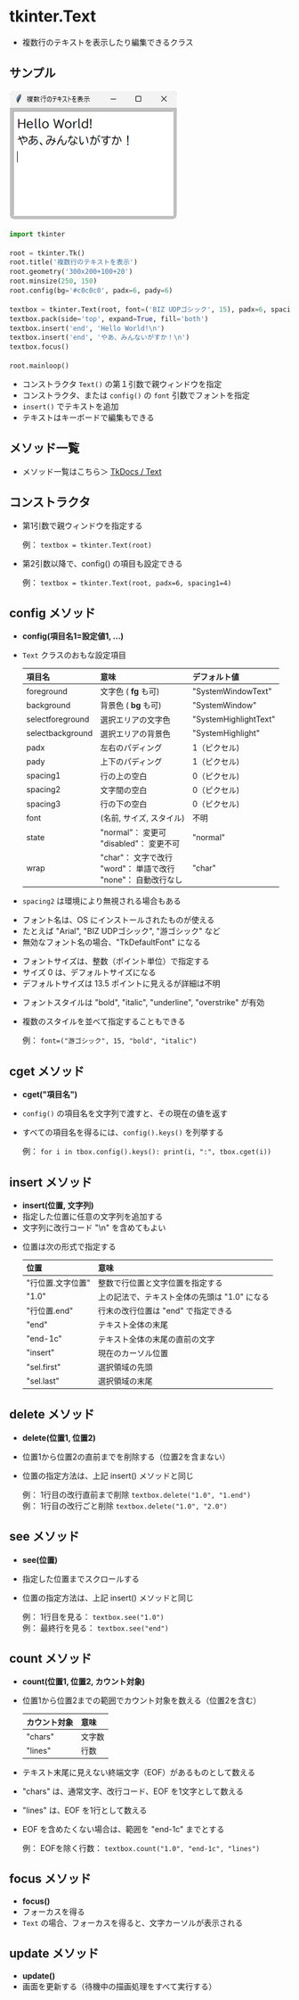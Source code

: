 # tkinter.Text
- 複数行のテキストを表示したり編集できるクラス

## サンプル
![02-textbox.pyのスクリーンショット](img/02-text-01.png)

```python
import tkinter

root = tkinter.Tk()
root.title('複数行のテキストを表示')
root.geometry('300x200+100+20')
root.minsize(250, 150)
root.config(bg='#c0c0c0', padx=6, pady=6)

textbox = tkinter.Text(root, font=('BIZ UDPゴシック', 15), padx=6, spacing1=10)
textbox.pack(side='top', expand=True, fill='both')
textbox.insert('end', 'Hello World!\n')
textbox.insert('end', 'やあ、みんないがすか！\n')
textbox.focus()

root.mainloop()
```

- コンストラクタ `Text()` の第１引数で親ウィンドウを指定
- コンストラクタ、または `config()` の `font` 引数でフォントを指定
- `insert()` でテキストを追加
- テキストはキーボードで編集もできる

## メソッド一覧
- メソッド一覧はこちら＞ [TkDocs / Text](https://tkdocs.com/pyref/text.html)

## コンストラクタ
- 第1引数で親ウィンドウを指定する

	例： `textbox = tkinter.Text(root)`

- 第2引数以降で、config() の項目も設定できる

	例： `textbox = tkinter.Text(root, padx=6, spacing1=4)`

## config メソッド
- **config(項目名1=設定値1, ...)**
<!-- -->
+ `Text` クラスのおもな設定項目

	| 項目名 | 意味 | デフォルト値 |
	|---|---|---|
	| foreground| 文字色 ( **fg** も可)| "SystemWindowText" |
	| background| 背景色 ( **bg** も可)| "SystemWindow" |
	| selectforeground | 選択エリアの文字色 | "SystemHighlightText" |
	| selectbackground | 選択エリアの背景色 | "SystemHighlight" |
	| padx | 左右のパディング| 1（ピクセル) |
	| pady | 上下のパディング| 1（ピクセル) |
	| spacing1 | 行の上の空白| 0（ピクセル) |
	| spacing2 | 文字間の空白| 0（ピクセル) |
	| spacing3 | 行の下の空白| 0（ピクセル) |
	| font | (名前, サイズ, スタイル) | 不明 |
	| state | "normal"： 変更可<br>"disabled"： 変更不可 | "normal" |
	| wrap | "char"： 文字で改行<br>"word"： 単語で改行<br>"none"： 自動改行なし | "char" |

<!-- -->
- `spacing2` は環境により無視される場合もある
<!-- -->
+ フォント名は、OS にインストールされたものが使える
+ たとえば "Arial", "BIZ UDPゴシック", "游ゴシック" など
+ 無効なフォント名の場合、"TkDefaultFont" になる
<!-- -->
- フォントサイズは、整数（ポイント単位）で指定する
- サイズ 0 は、デフォルトサイズになる
- デフォルトサイズは 13.5 ポイントに見えるが詳細は不明
<!-- -->
+ フォントスタイルは "bold", "italic", "underline", "overstrike" が有効
+ 複数のスタイルを並べて指定することもできる

	例： `font=("游ゴシック", 15, "bold", "italic")`

## cget メソッド
- **cget("項目名")**
- `config()` の項目名を文字列で渡すと、その現在の値を返す
- すべての項目名を得るには、`config().keys()` を列挙する

	例： `for i in tbox.config().keys(): print(i, ":", tbox.cget(i))`

## insert メソッド
- **insert(位置, 文字列)**
- 指定した位置に任意の文字列を追加する
- 文字列に改行コード "\n" を含めてもよい
<!-- -->
+ 位置は次の形式で指定する

	| 位置 | 意味 |
	|---|---|
	| "行位置.文字位置" | 整数で行位置と文字位置を指定する |
	| "1.0" | 上の記法で、テキスト全体の先頭は "1.0" になる |
	| "行位置.end" | 行末の改行位置は "end" で指定できる |
	| "end" | テキスト全体の末尾 |
	| "end-1c" | テキスト全体の末尾の直前の文字 |
	| "insert" | 現在のカーソル位置 |
	| "sel.first" | 選択領域の先頭 |
	| "sel.last" | 選択領域の末尾 |

## delete メソッド
- **delete(位置1, 位置2)**
- 位置1から位置2の直前までを削除する（位置2を含まない）
- 位置の指定方法は、上記 insert() メソッドと同じ

	例： 1行目の改行直前まで削除 `textbox.delete("1.0", "1.end")`   
	例： 1行目の改行ごと削除 `textbox.delete("1.0", "2.0")` 

## see メソッド
- **see(位置)**
- 指定した位置までスクロールする
- 位置の指定方法は、上記 insert() メソッドと同じ

	例： 1行目を見る： `textbox.see("1.0")`  
	例： 最終行を見る： `textbox.see("end")`

## count メソッド
- **count(位置1, 位置2, カウント対象)**
- 位置1から位置2までの範囲でカウント対象を数える（位置2を含む）

	| カウント対象 | 意味 |
	|---|---|
	| "chars" | 文字数 |
	| "lines" | 行数 |

- テキスト末尾に見えない終端文字（EOF）があるものとして数える
- "chars" は、通常文字、改行コード、EOF を1文字として数える
- "lines" は、EOF を1行として数える
- EOF を含めたくない場合は、範囲を "end-1c" までとする

	例： EOFを除く行数： `textbox.count("1.0", "end-1c", "lines")`

## focus メソッド
- **focus()**
- フォーカスを得る
- `Text` の場合、フォーカスを得ると、文字カーソルが表示される

## update メソッド
- **update()**
- 画面を更新する（待機中の描画処理をすべて実行する）

